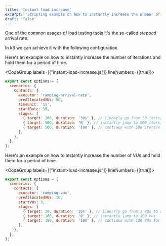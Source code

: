 ```yaml
---
title: 'Instant load increase'
excerpt: 'Scripting example on how to instantly increase the number of VUs or iterations and hold them for a period of time'
draft: 'false'
---
```


One of the common usages of load testing tools it's the so-called stepped arrival rate.

In k6 we can achieve it with the following configuration.

Here's an example on how to instantly increase the number of iterations and hold them for a period of time.

<CodeGroup labels={["instant-load-increase.js"]} lineNumbers={[true]}>

```javascript
export const options = {
  scenarios: {
    contacts: {
      executor: 'ramping-arrival-rate',
      preAllocatedVUs: 50,
      timeUnit: '1s',
      startRate: 50,
      stages: [
        { target: 200, duration: '30s' }, // linearly go from 50 iters/s to 200 iters/s for 30s
        { target: 500, duration: '0' }, // instantly jump to 500 iters/s
        { target: 500, duration: '10m' }, // continue with 500 iters/s for 10 minutes
      ],
    },
  },
};
```

</CodeGroup>


Here's an example on how to instantly increase the number of VUs and hold them for a period of time.

<CodeGroup labels={["instant-load-increase.js"]} lineNumbers={[true]}>

```javascript
export const options = {
  scenarios: {
    contacts: {
      executor: 'ramping-vus',
      preAllocatedVUs: 10,
      startVUs: 3,
      stages: [
        { target: 20, duration: '30s' }, // linearly go from 3 VUs to 200 VUs for 30s
        { target: 100, duration: '0' }, // instantly jump to 100 VUs
        { target: 100, duration: '10m' }, // continue with 100 VUs for 10 minutes
      ],
    },
  },
};
```

</CodeGroup>